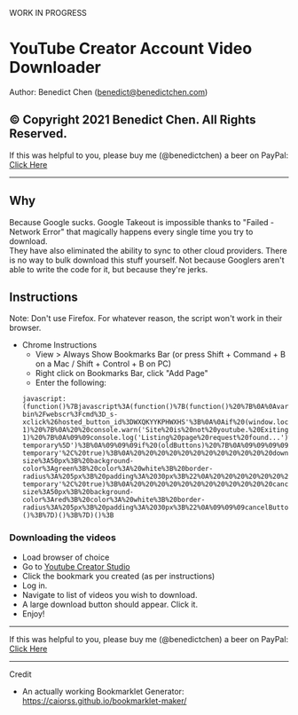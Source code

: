WORK IN PROGRESS

# YouTube Creator Account Video Downloader

Author: Benedict Chen (benedict@benedictchen.com)

© Copyright 2021 Benedict Chen. All Rights Reserved.
--------------

If this was helpful to you, please buy me (@benedictchen) a beer on PayPal: [Click Here](https://www.paypal.com/cgi-bin/webscr?cmd=_s-xclick&hosted_button_id=WXQKYYKPHWXHS)

--------------


## Why 

Because Google sucks.  Google Takeout is impossible thanks to "Failed - Network Error" that magically happens every single time you try to download.  
They have also eliminated the ability to sync to other cloud providers.  There is no way to bulk download this stuff yourself.  Not because Googlers
aren't able to write the code for it, but because they're jerks.  

## Instructions

Note: Don't use Firefox. For whatever reason, the script won't work in their browser. 

- Chrome Instructions 
    - View > Always Show Bookmarks Bar (or press Shift + Command + B on a Mac / Shift + Control + B on PC)
    -  Right click on Bookmarks Bar, click "Add Page"
    - Enter the following:
    ```
  javascript:(function()%7Bjavascript%3A(function()%7B(function()%20%7B%0A%0Avar%20DONATION_URL%20%3D%20'https%3A%2F%2Fwww.paypal.com%2Fcgi-bin%2Fwebscr%3Fcmd%3D_s-xclick%26hosted_button_id%3DWXQKYYKPHWXHS'%3B%0A%0Aif%20(window.location.hostname.toLowerCase().indexOf('youtube')%20%3D%3D%3D%20-1)%20%7B%0A%20%20console.warn('Site%20is%20not%20youtube.%20Exiting...')%3B%0A%20%20return%3B%0A%7D%0Aconsole.log('YouTube%20detected.')%3B%0A%0A%0Awindow.oldXHROpen%20%3D%20window.XMLHttpRequest.prototype.open%3B%0A%0Alet%20interceptor%20%3D%20function%20(method%2C%20url%2C%20async)%20%7B%0A%20%20%20%20console.log('Intercepted%20request%3A%20'%2C%20%7Burl%7D)%3B%0A%09if%20(url.indexOf('%2Fyoutubei%2Fv1%2Fcreator%2Flist_creator_videos')%20!%3D%3D%20-1)%20%7B%0A%09%09console.log('Listing%20page%20request%20found...')%3B%0A%09%09console.warn(%7Bthis%3A%20this%7D)%3B%0A%09%09this.addEventListener('load'%2C%20function%20()%20%7B%0A%20%20%20%20%20%20%20%20%20%20%20%20let%20response%20%3D%20JSON.parse(this.responseText)%3B%0A%20%20%20%20%20%20%20%20%20%20%20%20console.log(%7Bresponse%7D)%0A%20%20%20%20%20%20%20%20%20%20%20%20const%20%7B%20videos%20%7D%20%3D%20response%3B%0A%09%09%09let%20waitTime%20%3D%200%3B%0A%09%09%09%2F%2F%20Clear%20old%20buttons%0A%09%09%09const%20oldButtons%20%3D%20document.querySelectorAll('%5Bdata-temporary%5D')%3B%0A%09%09%09if%20(oldButtons)%20%7B%0A%09%09%09%09Array.from(oldButtons).forEach(item%20%3D%3E%20%7B%0A%09%09%09%09%09item.parentNode.removeChild(item)%3B%0A%09%09%09%09%7D)%3B%0A%09%09%09%7D%0A%09%09%09%2F%2F%20Create%20the%20buttons%0A%09%09%09let%20downloadButton%20%3D%20document.createElement('button')%3B%0A%09%09%09downloadButton.setAttribute('data-temporary'%2C%20true)%3B%0A%20%20%20%20%20%20%20%20%20%20%20%20downloadButton.textContent%20%3D%20%22Download%20Videos%22%3B%0A%20%20%20%20%20%20%20%20%20%20%20%20downloadButton.style%20%3D%20%22position%3Aabsolute%3B%20right%3A%2030px%3B%20bottom%3A%2030px%3B%20font-size%3A50px%3B%20background-color%3Agreen%3B%20color%3A%20white%3B%20border-radius%3A%205px%3B%20padding%3A%2030px%3B%22%0A%20%20%20%20%20%20%20%20%20%20%20%20document.body.appendChild(downloadButton)%3B%0A%09%09%09let%20cancelButton%20%3D%20document.createElement('button')%3B%0A%09%09%09cancelButton.setAttribute('data-temporary'%2C%20true)%3B%0A%20%20%20%20%20%20%20%20%20%20%20%20cancelButton.textContent%20%3D%20%22Cancel%22%3B%0A%20%20%20%20%20%20%20%20%20%20%20%20cancelButton.style%20%3D%20%22position%3Aabsolute%3B%20left%3A%2030px%3B%20bottom%3A%2030px%3B%20font-size%3A50px%3B%20background-color%3Ared%3B%20color%3A%20white%3B%20border-radius%3A%205px%3B%20padding%3A%2030px%3B%22%0A%09%09%09cancelButton.onclick%20%3D%20()%20%3D%3E%20%7B%0A%09%09%09%09document.body.removeChild(cancelButton)%3B%0A%09%09%09%09document.body.removeChild(downloadButton)%3B%0A%09%09%09%09delete%20downloadButton%3B%0A%09%09%09%09delete%20waitTime%3B%0A%09%09%09%7D%3B%0A%20%20%20%20%20%20%20%20%20%20%20%20document.body.appendChild(cancelButton)%3B%0A%20%20%20%20%20%20%20%20%20%20%20%20downloadButton.onclick%20%3D%20()%20%3D%3E%20%7B%20%0A%09%09%09%09videos.forEach((item)%20%3D%3E%20%7B%0A%20%20%20%20%20%20%20%20%20%20%20%20%20%20%20%20%20%20%20%20console.log(item)%3B%0A%20%20%20%20%20%20%20%20%20%20%20%20%20%20%20%20%20%20%20%20let%20dataUrl%20%3D%20%60https%3A%2F%2Fwww.youtube.com%24%7Bitem.downloadUrl%7D%60%3B%0A%20%20%20%20%20%20%20%20%20%20%20%20%20%20%20%20%20%20%20%20console.log(%7B%20dataUrl%20%7D)%0A%20%20%20%20%20%20%20%20%20%20%20%20%20%20%20%20%20%20%20%20setTimeout(()%20%3D%3E%20%7B%0A%20%20%20%20%20%20%20%20%20%20%20%20%20%20%20%20%20%20%20%20%20%20%20%20window.open(dataUrl%2C%20item.videoId)%3B%0A%20%20%20%20%20%20%20%20%20%20%20%20%20%20%20%20%20%20%20%20%7D%2C%20waitTime)%3B%0A%20%20%20%20%20%20%20%20%20%20%20%20%20%20%20%20%20%20%20%20waitTime%20%2B%3D%2015000%3B%0A%20%20%20%20%20%20%20%20%20%20%20%20%20%20%20%20%20%20%20%20if%20(Math.floor(Math.random()%20*%2010)%20%3D%3D%3D%208)%20%7B%0A%20%20%20%20%20%20%20%20%20%20%20%20%20%20%20%20%20%20%20%20%09%2F%2F%20Please%20donate!%0A%20%20%20%20%20%20%20%20%20%20%20%20%20%20%20%20%20%20%20%20%09setTimeout(()%20%3D%3E%20window.open(DONATION_URL)%2C%2010000)%3B%0A%20%20%20%20%20%20%20%20%20%20%20%20%20%20%20%20%20%20%20%20%7D%0A%20%20%20%20%20%20%20%20%20%20%20%20%20%20%20%20%7D)%3B%0A%09%09%09%09document.body.removeChild(downloadButton)%3B%0A%09%09%09%09document.body.removeChild(cancelButton)%3B%0A%09%09%09%09delete%20downloadButton%3B%0A%09%09%09%09delete%20cancelButton%3B%0A%09%09%09%09delete%20waitTime%3B%0A%20%20%20%20%20%20%20%20%20%20%20%20%7D%3B%0A%20%20%20%20%20%20%20%20%7D)%3B%0A%0A%09%7D%0A%20%20%20%20return%20oldXHROpen.apply(this%2C%20arguments)%3B%0A%7D%0A%0Aif%20(window.XMLHttpRequest.prototype.open%20!%3D%3D%20interceptor%20%26%26%20!window.XMLHttpRequest.prototype.open.isIntercepted)%20%7B%0A%09window.XMLHttpRequest.prototype.open%20%3D%20interceptor%3B%0A%09interceptor.isIntercepted%20%3D%20true%3B%0A%7D%20else%20%7B%0A%09console.warn('Already%20have%20interceptor')%3B%0A%7D%0A%7D)()%3B%7D)()%3B%7D)()%3B
    ```

###  Downloading the videos
  - Load browser of choice
  - Go to [Youtube Creator Studio ](https://studio.youtube.com)
  - Click the bookmark you created (as per instructions)
  - Log in.
  - Navigate to list of videos you wish to download.
  - A large download button should appear.  Click it.
  - Enjoy!
  




--------------

If this was helpful to you, please buy me (@benedictchen) a beer on PayPal: [Click Here](https://www.paypal.com/cgi-bin/webscr?cmd=_s-xclick&hosted_button_id=WXQKYYKPHWXHS)

--------------


Credit
- An actually working Bookmarklet Generator: https://caiorss.github.io/bookmarklet-maker/



